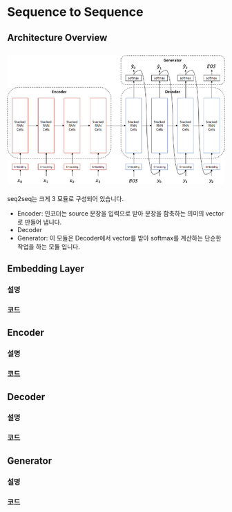 # Sequence to Sequence

## Architecture Overview

## ![](/assets/seq2seq_architecture.png)

seq2seq는 크게 3 모듈로 구성되어 있습니다. 

- Encoder: 인코더는 source 문장을 입력으로 받아 문장을 함축하는 의미의 vector로 만들어 냅니다.
- Decoder
- Generator: 이 모듈은 Decoder에서 vector를 받아 softmax를 계산하는 단순한 작업을 하는 모듈 입니다. 

## Embedding Layer

### 설명

### 코드

## Encoder

### 설명

### 코드

## Decoder

### 설명

### 코드

## Generator

### 설명

### 코드




